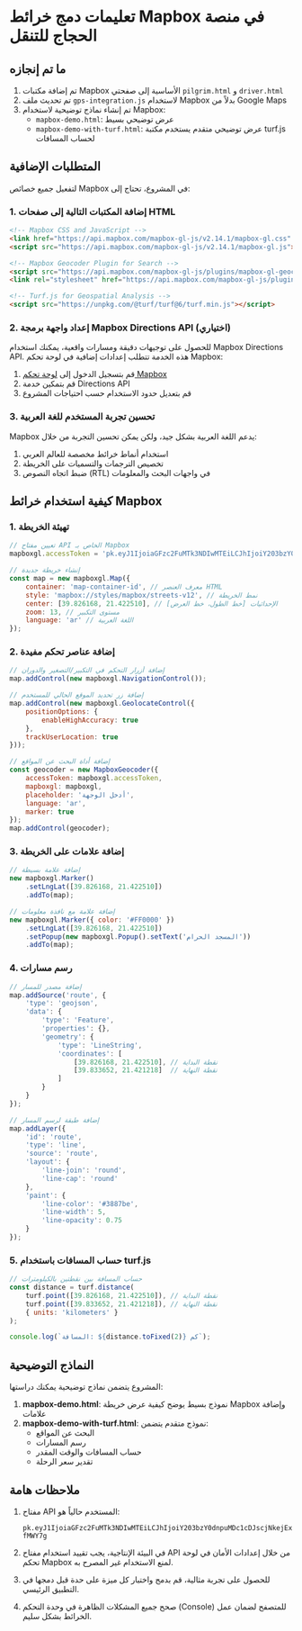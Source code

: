 # تعليمات دمج خرائط Mapbox في منصة الحجاج للتنقل

## ما تم إنجازه

1. تم إضافة مكتبات Mapbox الأساسية إلى صفحتي `pilgrim.html` و `driver.html`
2. تم تحديث ملف `gps-integration.js` لاستخدام Mapbox بدلاً من Google Maps
3. تم إنشاء نماذج توضيحية لاستخدام Mapbox:
   - `mapbox-demo.html`: عرض توضيحي بسيط
   - `mapbox-demo-with-turf.html`: عرض توضيحي متقدم يستخدم مكتبة turf.js لحساب المسافات

## المتطلبات الإضافية

لتفعيل جميع خصائص Mapbox في المشروع، تحتاج إلى:

### 1. إضافة المكتبات التالية إلى صفحات HTML

```html
<!-- Mapbox CSS and JavaScript -->
<link href="https://api.mapbox.com/mapbox-gl-js/v2.14.1/mapbox-gl.css" rel="stylesheet">
<script src="https://api.mapbox.com/mapbox-gl-js/v2.14.1/mapbox-gl.js"></script>

<!-- Mapbox Geocoder Plugin for Search -->
<script src="https://api.mapbox.com/mapbox-gl-js/plugins/mapbox-gl-geocoder/v5.0.0/mapbox-gl-geocoder.min.js"></script>
<link rel="stylesheet" href="https://api.mapbox.com/mapbox-gl-js/plugins/mapbox-gl-geocoder/v5.0.0/mapbox-gl-geocoder.css" type="text/css">

<!-- Turf.js for Geospatial Analysis -->
<script src="https://unpkg.com/@turf/turf@6/turf.min.js"></script>
```

### 2. إعداد واجهة برمجة Mapbox Directions API (اختياري)

للحصول على توجيهات دقيقة ومسارات واقعية، يمكنك استخدام Mapbox Directions API. هذه الخدمة تتطلب إعدادات إضافية في لوحة تحكم Mapbox:

1. قم بتسجيل الدخول إلى [لوحة تحكم Mapbox](https://account.mapbox.com/)
2. قم بتمكين خدمة Directions API
3. قم بتعديل حدود الاستخدام حسب احتياجات المشروع

### 3. تحسين تجربة المستخدم للغة العربية

Mapbox يدعم اللغة العربية بشكل جيد، ولكن يمكن تحسين التجربة من خلال:

1. استخدام أنماط خرائط مخصصة للعالم العربي
2. تخصيص الترجمات والتسميات على الخريطة
3. ضبط اتجاه النصوص (RTL) في واجهات البحث والمعلومات

## كيفية استخدام خرائط Mapbox

### 1. تهيئة الخريطة

```javascript
// تعيين مفتاح API الخاص بـ Mapbox
mapboxgl.accessToken = 'pk.eyJ1IjoiaGFzc2FuMTk3NDIwMTEiLCJhIjoiY203bzY0dnpuMDc1cDJscjNkejExcW5haiJ9.fgmcHX49AnN3Kag-fMWY7g';

// إنشاء خريطة جديدة
const map = new mapboxgl.Map({
    container: 'map-container-id', // معرف العنصر HTML
    style: 'mapbox://styles/mapbox/streets-v12', // نمط الخريطة
    center: [39.826168, 21.422510], // الإحداثيات [خط الطول، خط العرض]
    zoom: 13, // مستوى التكبير
    language: 'ar' // اللغة العربية
});
```

### 2. إضافة عناصر تحكم مفيدة

```javascript
// إضافة أزرار التحكم في التكبير/التصغير والدوران
map.addControl(new mapboxgl.NavigationControl());

// إضافة زر تحديد الموقع الحالي للمستخدم
map.addControl(new mapboxgl.GeolocateControl({
    positionOptions: {
        enableHighAccuracy: true
    },
    trackUserLocation: true
}));

// إضافة أداة البحث عن المواقع
const geocoder = new MapboxGeocoder({
    accessToken: mapboxgl.accessToken,
    mapboxgl: mapboxgl,
    placeholder: 'أدخل الوجهة',
    language: 'ar',
    marker: true
});
map.addControl(geocoder);
```

### 3. إضافة علامات على الخريطة

```javascript
// إضافة علامة بسيطة
new mapboxgl.Marker()
    .setLngLat([39.826168, 21.422510])
    .addTo(map);

// إضافة علامة مع نافذة معلومات
new mapboxgl.Marker({ color: '#FF0000' })
    .setLngLat([39.826168, 21.422510])
    .setPopup(new mapboxgl.Popup().setText('المسجد الحرام'))
    .addTo(map);
```

### 4. رسم مسارات

```javascript
// إضافة مصدر للمسار
map.addSource('route', {
    'type': 'geojson',
    'data': {
        'type': 'Feature',
        'properties': {},
        'geometry': {
            'type': 'LineString',
            'coordinates': [
                [39.826168, 21.422510], // نقطة البداية
                [39.833652, 21.421218]  // نقطة النهاية
            ]
        }
    }
});

// إضافة طبقة لرسم المسار
map.addLayer({
    'id': 'route',
    'type': 'line',
    'source': 'route',
    'layout': {
        'line-join': 'round',
        'line-cap': 'round'
    },
    'paint': {
        'line-color': '#3887be',
        'line-width': 5,
        'line-opacity': 0.75
    }
});
```

### 5. حساب المسافات باستخدام turf.js

```javascript
// حساب المسافة بين نقطتين بالكيلومترات
const distance = turf.distance(
    turf.point([39.826168, 21.422510]), // نقطة البداية
    turf.point([39.833652, 21.421218]), // نقطة النهاية
    { units: 'kilometers' }
);

console.log(`المسافة: ${distance.toFixed(2)} كم`);
```

## النماذج التوضيحية

المشروع يتضمن نماذج توضيحية يمكنك دراستها:

1. **mapbox-demo.html**: نموذج بسيط يوضح كيفية عرض خريطة Mapbox وإضافة علامات
2. **mapbox-demo-with-turf.html**: نموذج متقدم يتضمن:
   - البحث عن المواقع
   - رسم المسارات
   - حساب المسافات والوقت المقدر
   - تقدير سعر الرحلة

## ملاحظات هامة

1. مفتاح API المستخدم حالياً هو:
   ```
   pk.eyJ1IjoiaGFzc2FuMTk3NDIwMTEiLCJhIjoiY203bzY0dnpuMDc1cDJscjNkejExcW5haiJ9.fgmcHX49AnN3Kag-fMWY7g
   ```

2. في البيئة الإنتاجية، يجب تقييد استخدام مفتاح API من خلال إعدادات الأمان في لوحة تحكم Mapbox لمنع الاستخدام غير المصرح به.

3. للحصول على تجربة مثالية، قم بدمج واختبار كل ميزة على حدة قبل دمجها في التطبيق الرئيسي.

4. صحح جميع المشكلات الظاهرة في وحدة التحكم (Console) للمتصفح لضمان عمل الخرائط بشكل سليم.
